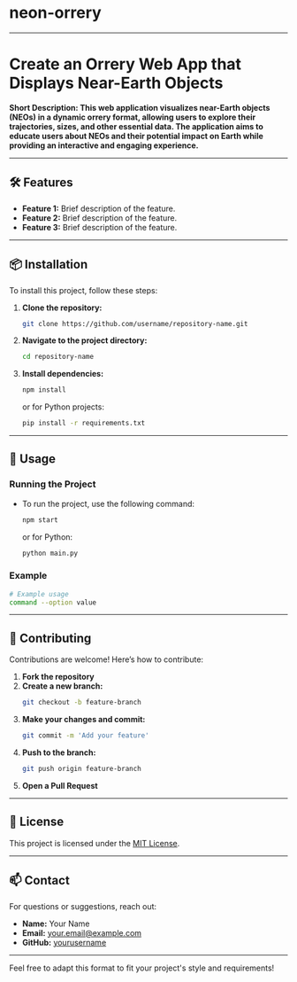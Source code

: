 # neon-orrery
---

# Create an Orrery Web App that Displays Near-Earth Objects

**Short Description: This web application visualizes near-Earth objects (NEOs) in a dynamic orrery format, allowing users to explore their trajectories, sizes, and other essential data. The application aims to educate users about NEOs and their potential impact on Earth while providing an interactive and engaging experience.** 

---

## 🛠️ Features

- **Feature 1:** Brief description of the feature.
- **Feature 2:** Brief description of the feature.
- **Feature 3:** Brief description of the feature.

---

## 📦 Installation

To install this project, follow these steps:

1. **Clone the repository:**
   ```bash
   git clone https://github.com/username/repository-name.git
   ```
2. **Navigate to the project directory:**
   ```bash
   cd repository-name
   ```
3. **Install dependencies:**
   ```bash
   npm install
   ```
   or for Python projects:
   ```bash
   pip install -r requirements.txt
   ```

---

## 🚀 Usage

### Running the Project

- To run the project, use the following command:
   ```bash
   npm start
   ```
   or for Python:
   ```bash
   python main.py
   ```

### Example

```bash
# Example usage
command --option value
```

---

## 🤝 Contributing

Contributions are welcome! Here’s how to contribute:

1. **Fork the repository**
2. **Create a new branch:**
   ```bash
   git checkout -b feature-branch
   ```
3. **Make your changes and commit:**
   ```bash
   git commit -m 'Add your feature'
   ```
4. **Push to the branch:**
   ```bash
   git push origin feature-branch
   ```
5. **Open a Pull Request**

---

## 📄 License

This project is licensed under the [MIT License](LICENSE).

---

## 📫 Contact

For questions or suggestions, reach out:

- **Name:** Your Name
- **Email:** [your.email@example.com](mailto:your.email@example.com)
- **GitHub:** [yourusername](https://github.com/yourusername)

---

Feel free to adapt this format to fit your project's style and requirements!
